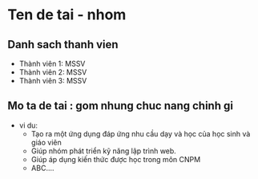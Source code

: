 # Ten de tai - nhom
## Danh sach thanh vien
* Thành viên 1: MSSV
* Thành viên 2: MSSV
* Thành viên 3: MSSV
## Mo ta de tai : gom nhung chuc nang chinh gi
<ul>
  <li> vi du:
    <ul>
      <li>Tạo ra một ứng dụng đáp ứng nhu cầu dạy và học của học sinh và giáo viên</li>
      <li>Giúp nhóm phát triển kỹ năng lập trình web.  </li>
      <li>Giúp áp dụng kiến thức được học trong môn CNPM</li>
	  <li>ABC....</li>
    </ul>
  </li>
</ul>